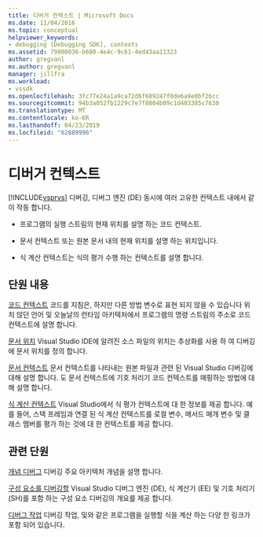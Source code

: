 ```yaml
---
title: 디버거 컨텍스트 | Microsoft Docs
ms.date: 11/04/2016
ms.topic: conceptual
helpviewer_keywords:
- debugging [Debugging SDK], contexts
ms.assetid: 79808036-b680-4e4c-9c61-4ed43aa11323
author: gregvanl
ms.author: gregvanl
manager: jillfra
ms.workload:
- vssdk
ms.openlocfilehash: 3fc77e24a1a9ca72d6f689247f0de6a9e0bf26cc
ms.sourcegitcommit: 94b3a052fb1229c7e7f8804b09c1d403385c7630
ms.translationtype: MT
ms.contentlocale: ko-KR
ms.lasthandoff: 04/23/2019
ms.locfileid: "62889996"
---
```

# <a name="debugger-contexts"></a>디버거 컨텍스트
[!INCLUDE[vsprvs](../../code-quality/includes/vsprvs_md.md)] 디버깅, 디버그 엔진 (DE) 동시에 여러 고유한 컨텍스트 내에서 같이 작동 합니다.

- 프로그램의 실행 스트림의 현재 위치를 설명 하는 코드 컨텍스트.

- 문서 컨텍스트 또는 원본 문서 내의 현재 위치를 설명 하는 위치입니다.

- 식 계산 컨텍스트는 식의 평가 수행 하는 컨텍스트를 설명 합니다.

## <a name="in-this-section"></a>단원 내용
 [코드 컨텍스트](../../extensibility/debugger/code-context.md) 코드를 지침은, 하지만 다른 방법 변수로 표현 되지 않을 수 있습니다 위치 않던 언어 및 오늘날의 런타임 아키텍처에서 프로그램의 명령 스트림의 주소로 코드 컨텍스트에 설명 합니다.

 [문서 위치](../../extensibility/debugger/document-position.md) Visual Studio IDE에 알려진 소스 파일의 위치는 추상화를 사용 하 여 디버깅에 문서 위치를 정의 합니다.

 [문서 컨텍스트](../../extensibility/debugger/document-context.md) 문서 컨텍스트를 나타내는 원본 파일과 관련 된 Visual Studio 디버깅에 대해 설명 합니다. 도 문서 컨텍스트에 기호 처리기 코드 컨텍스트를 매핑하는 방법에 대해 설명 합니다.

 [식 계산 컨텍스트](../../extensibility/debugger/expression-evaluation-context.md) Visual Studio에서 식 평가 컨텍스트에 대 한 정보를 제공 합니다. 예를 들어, 스택 프레임과 연결 된 식 계산 컨텍스트를 로컬 변수, 메서드 매개 변수 및 클래스 멤버를 평가 하는 것에 대 한 컨텍스트를 제공 합니다.

## <a name="related-sections"></a>관련 단원
 [개념 디버그](../../extensibility/debugger/debugger-concepts.md) 디버깅 주요 아키텍처 개념을 설명 합니다.

 [구성 요소를 디버깅할](../../extensibility/debugger/debugger-components.md) Visual Studio 디버그 엔진 (DE), 식 계산기 (EE) 및 기호 처리기 (SH)를 포함 하는 구성 요소 디버깅의 개요를 제공 합니다.

 [디버그 작업](../../extensibility/debugger/debugging-tasks.md) 디버깅 작업, 및와 같은 프로그램을 실행할 식을 계산 하는 다양 한 링크가 포함 되어 있습니다.